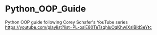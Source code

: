 # Python_OOP_Guide
Python OOP guide following Corey Schafer's YouTube series 
https://youtube.com/playlist?list=PL-osiE80TeTsqhIuOqKhwlXsIBIdSeYtc
